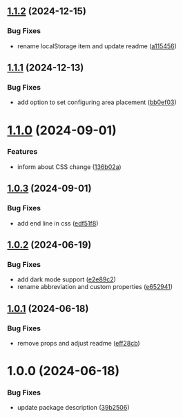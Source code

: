 ## [1.1.2](https://github.com/Igor-J86/drag-n-drop/compare/v1.1.1...v1.1.2) (2024-12-15)


### Bug Fixes

* rename localStorage item and update readme ([a115456](https://github.com/Igor-J86/drag-n-drop/commit/a115456a1ef273431aa68dc8369bf43fd930830a))

## [1.1.1](https://github.com/Igor-J86/drag-n-drop/compare/v1.1.0...v1.1.1) (2024-12-13)


### Bug Fixes

* add option to set configuring area placement ([bb0ef03](https://github.com/Igor-J86/drag-n-drop/commit/bb0ef03de90e3ff0751ec2e1c3e8efaaeb9a176f))

# [1.1.0](https://github.com/Igor-J86/drag-n-drop/compare/v1.0.3...v1.1.0) (2024-09-01)


### Features

* inform about CSS change ([136b02a](https://github.com/Igor-J86/drag-n-drop/commit/136b02a4526fadc669ebf3f23a5b276c046088a5))

## [1.0.3](https://github.com/Igor-J86/drag-n-drop/compare/v1.0.2...v1.0.3) (2024-09-01)


### Bug Fixes

* add end line in css ([edf51f8](https://github.com/Igor-J86/drag-n-drop/commit/edf51f8faa2cc268eee6b1d857b07e30747786b2))

## [1.0.2](https://github.com/Igor-J86/drag-n-drop/compare/v1.0.1...v1.0.2) (2024-06-19)


### Bug Fixes

* add dark mode support ([e2e89c2](https://github.com/Igor-J86/drag-n-drop/commit/e2e89c2ffc1b4c7e8ab9918aded4861de0d45ab6))
* rename abbreviation and custom properties ([e652941](https://github.com/Igor-J86/drag-n-drop/commit/e65294142d8faba751df14cdf7247c0b249749f6))

## [1.0.1](https://github.com/Igor-J86/drag-n-drop/compare/v1.0.0...v1.0.1) (2024-06-18)


### Bug Fixes

* remove props and adjust readme ([eff28cb](https://github.com/Igor-J86/drag-n-drop/commit/eff28cbf437b2c96bf7a6072ebb28e7dda4bac26))

# 1.0.0 (2024-06-18)


### Bug Fixes

* update package description ([39b2506](https://github.com/Igor-J86/drag-n-drop/commit/39b2506275062a9e56fea4fabd39186e117b163c))
